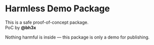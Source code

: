 # Harmless Demo Package

This is a safe proof-of-concept package.  
PoC by **@bh3x**

Nothing harmful is inside — this package is only a demo for publishing.